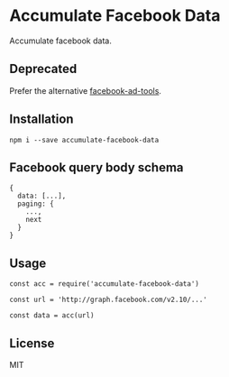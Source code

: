 # Accumulate Facebook Data

Accumulate facebook data.

## Deprecated

Prefer the alternative [facebook-ad-tools](https://github.com/zhaoyao91/facebook-ad-tools).

## Installation

```
npm i --save accumulate-facebook-data
```

## Facebook query body schema

```
{
  data: [...],
  paging: {
    ...,
    next
  }
}
```

## Usage

```
const acc = require('accumulate-facebook-data')

const url = 'http://graph.facebook.com/v2.10/...'

const data = acc(url)
```

## License

MIT
